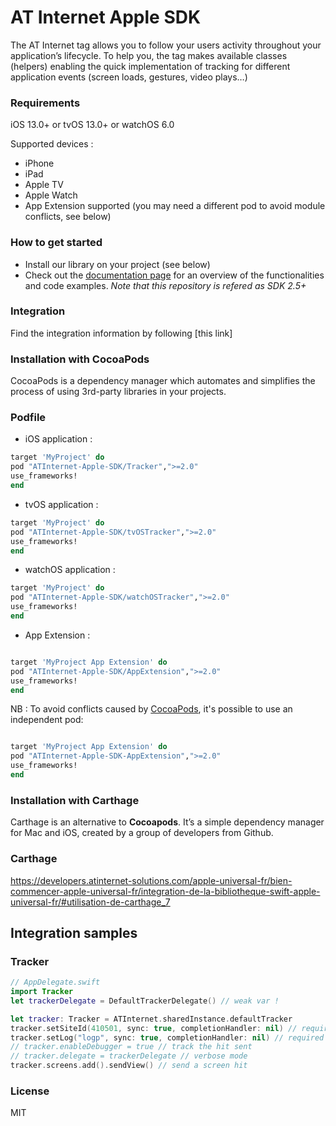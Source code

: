 # AT Internet Apple SDK

The AT Internet tag allows you to follow your users activity throughout your application’s lifecycle.
To help you, the tag makes available classes (helpers) enabling the quick implementation of tracking for different application events (screen loads, gestures, video plays…)

### Requirements
iOS 13.0+ or tvOS 13.0+ or watchOS 6.0

Supported devices : 
* iPhone 
* iPad 
* Apple TV 
* Apple Watch
* App Extension supported (you may need a different pod to avoid module conflicts, see below)

### How to get started
  - Install our library on your project (see below)
  - Check out the [documentation page] for an overview of the functionalities and code examples. _Note that this repository is refered as SDK 2.5+_

### Integration
Find the integration information by following [this link]

### Installation with CocoaPods

CocoaPods is a dependency manager which automates and simplifies the process of using 3rd-party libraries in your projects.

### Podfile

  - iOS application : 

```ruby
target 'MyProject' do
pod "ATInternet-Apple-SDK/Tracker",">=2.0"
use_frameworks!
end
```
  - tvOS application : 

```ruby
target 'MyProject' do
pod "ATInternet-Apple-SDK/tvOSTracker",">=2.0"
use_frameworks!
end
```
  - watchOS application : 

```ruby
target 'MyProject' do
pod "ATInternet-Apple-SDK/watchOSTracker",">=2.0"
use_frameworks!
end
```


  - App Extension : 

```ruby

target 'MyProject App Extension' do
pod "ATInternet-Apple-SDK/AppExtension",">=2.0" 
use_frameworks!
end
```

NB : To avoid conflicts caused by [CocoaPods](https://github.com/CocoaPods/CocoaPods/issues/8206), it's possible to use an independent pod:
```ruby

target 'MyProject App Extension' do
pod "ATInternet-Apple-SDK-AppExtension",">=2.0" 
use_frameworks!
end
```

### Installation with Carthage

Carthage is an alternative to **Cocoapods**. It’s a simple dependency manager for Mac and iOS, created by a group of developers from Github.

### Carthage

https://developers.atinternet-solutions.com/apple-universal-fr/bien-commencer-apple-universal-fr/integration-de-la-bibliotheque-swift-apple-universal-fr/#utilisation-de-carthage_7

## Integration samples
### Tracker
```swift
// AppDelegate.swift
import Tracker
let trackerDelegate = DefaultTrackerDelegate() // weak var !

let tracker: Tracker = ATInternet.sharedInstance.defaultTracker
tracker.setSiteId(410501, sync: true, completionHandler: nil) // required
tracker.setLog("logp", sync: true, completionHandler: nil) // required
// tracker.enableDebugger = true // track the hit sent
// tracker.delegate = trackerDelegate // verbose mode
tracker.screens.add().sendView() // send a screen hit
```

### License
MIT

   [documentation page]: <https://developers.atinternet-solutions.com/apple-universal-en/getting-started-apple-universal-en/integration-of-the-swift-library-apple-universal-en/>
   [here]: <https://developers.atinternet-solutions.com/apple-universal-fr/contenus-de-lapplication-apple-universal-fr/rich-media-apple-universal-fr/#refresh-dynamique-2-9_3/>
